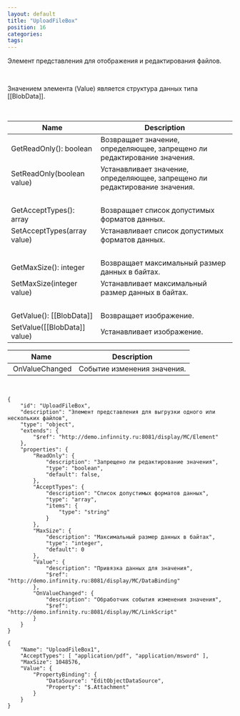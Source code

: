 ```yaml
---
layout: default
title: "UploadFileBox"
position: 16
categories: 
tags: 
---
```


Элемент представления для отображения и редактирования файлов.

  


  


 

Значением элемента (Value) является структура данных типа [[BlobData]].

    

|Name|Description|
|----|-----------|
|GetReadOnly(): boolean|Возвращает значение, определяющее, запрещено ли редактирование значения.|
|SetReadOnly(boolean value)|Устанавливает значение, определяющее, запрещено ли редактирование значения.|
| | |
|GetAcceptTypes(): array<string>|Возвращает список допустимых форматов данных.|
|SetAcceptTypes(array<string> value)|Устанавливает список допустимых форматов данных.|
| | |
|GetMaxSize(): integer|Возвращает максимальный размер данных в байтах.|
|SetMaxSize(integer value)|Устанавливает максимальный размер данных в байтах.|
| | |
|GetValue(): [[BlobData]]|Возвращает изображение.|
|SetValue([[BlobData]] value)|Устанавливает изображение.|

|Name|Description|
|----|-----------|
| OnValueChanged|Событие изменения значения.|

  

```
{
	"id": "UploadFileBox",
	"description": "Элемент представления для выгрузки одного или нескольких файлов",
	"type": "object",
	"extends": {
		"$ref": "http://demo.infinnity.ru:8081/display/MC/Element"
	},
	"properties": {
		"ReadOnly": {
			"description": "Запрещено ли редактирование значения",
			"type": "boolean",
			"default": false,
        },
		"AcceptTypes": {
			"description": "Список допустимых форматов данных",
			"type": "array",
			"items": {
				"type": "string"
			}
		},
		"MaxSize": {
			"description": "Максимальный размер данных в байтах",
			"type": "integer",
			"default": 0
		},
		"Value": {
			"description": "Привязка данных для значения",
			"$ref": "http://demo.infinnity.ru:8081/display/MC/DataBinding"
		},
		"OnValueChanged": {
			"description": "Обработчик события изменения значения",
			"$ref": "http://demo.infinnity.ru:8081/display/MC/LinkScript"
		}
	}
}
```

```
{
	"Name": "UploadFileBox1",
	"AcceptTypes": [ "application/pdf", "application/msword" ],
	"MaxSize": 1048576,
	"Value": {
		"PropertyBinding": {
			"DataSource": "EditObjectDataSource",
			"Property": "$.Attachment"
		}
	}
}
```

 

 

